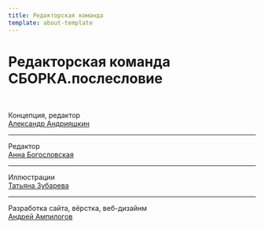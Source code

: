 ```yaml
---
title: Редакторская команда
template: about-template
---
```


# Редакторская команда СБОРКА.послесловие

</br>

Концепция, редактор  
<a href = "https://instagram.com/andriyashkin.alexandr" target="_blank" rel="noreferrer">Александр Андрияшкин</a>

___

Редактор  
<a href = "https://instagram.com/cicfest" target="_blank" rel="noreferrer">Анна Богословская</a>

___

Иллюстрации  
<a href="https://instagram.com/zubikistan" target="_blank" rel="noreferrer">Татьяна Зубарева</a>

___

Разработка сайта, вёрстка, веб-дизайнм  
<a href="https://t.me/ampil" target="_blank" rel="noreferrer">Андрей Ампилогов</a>
